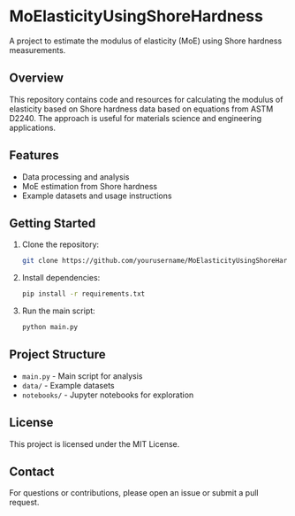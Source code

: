 # MoElasticityUsingShoreHardness

A project to estimate the modulus of elasticity (MoE) using Shore hardness measurements.

## Overview

This repository contains code and resources for calculating the modulus of elasticity based on Shore hardness data based on equations from ASTM D2240. The approach is useful for materials science and engineering applications. 

## Features

- Data processing and analysis
- MoE estimation from Shore hardness
- Example datasets and usage instructions

## Getting Started

1. Clone the repository:
    ```bash
    git clone https://github.com/yourusername/MoElasticityUsingShoreHardness.git
    ```
2. Install dependencies:
    ```bash
    pip install -r requirements.txt
    ```
3. Run the main script:
    ```bash
    python main.py
    ```

## Project Structure

- `main.py` - Main script for analysis
- `data/` - Example datasets
- `notebooks/` - Jupyter notebooks for exploration

## License

This project is licensed under the MIT License.

## Contact

For questions or contributions, please open an issue or submit a pull request.